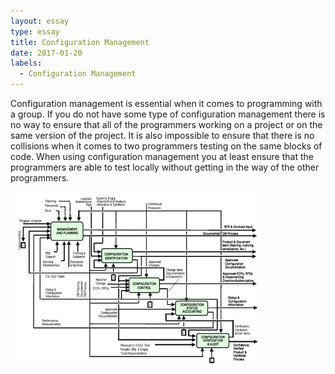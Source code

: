 ```yaml
---
layout: essay
type: essay
title: Configuration Management
date: 2017-01-20
labels:
  - Configuration Management
---
```


Configuration management is essential when it comes to programming with a group. If you do not have some type of configuration management there is no way to ensure that all of the programmers working on a project or on the same version of the project. It is also impossible to ensure that there is no collisions when it comes to two programmers testing on the same blocks of code. When using configuration management you at least ensure that the programmers are able to test locally without getting in the way of the other programmers.

<img class="ui image" src="../images/ConfiurationActivityModel.png">

